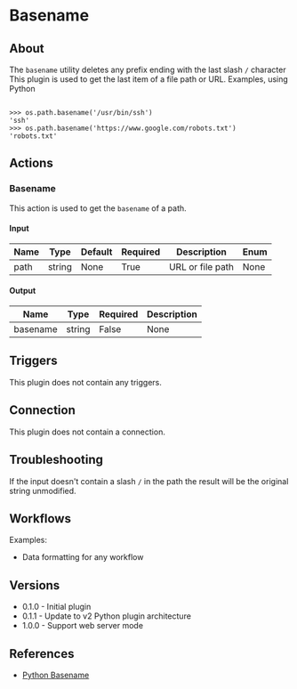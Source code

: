 
# Basename

## About

The `basename` utility deletes any prefix ending with the last slash `/` character
This plugin is used to get the last item of a file path or URL. Examples, using Python

```

>>> os.path.basename('/usr/bin/ssh')
'ssh'
>>> os.path.basename('https://www.google.com/robots.txt')
'robots.txt'

```

## Actions

### Basename

This action is used to get the `basename` of a path.

#### Input

|Name|Type|Default|Required|Description|Enum|
|----|----|-------|--------|-----------|----|
|path|string|None|True|URL or file path|None|

#### Output

|Name|Type|Required|Description|
|----|----|--------|-----------|
|basename|string|False|None|

## Triggers

This plugin does not contain any triggers.

## Connection

This plugin does not contain a connection.

## Troubleshooting

If the input doesn't contain a slash `/` in the path the result will be the original string unmodified.

## Workflows

Examples:

* Data formatting for any workflow

## Versions

* 0.1.0 - Initial plugin
* 0.1.1 - Update to v2 Python plugin architecture
* 1.0.0 - Support web server mode

## References

* [Python Basename](https://docs.python.org/2/library/os.path.html#os.path.basename)
